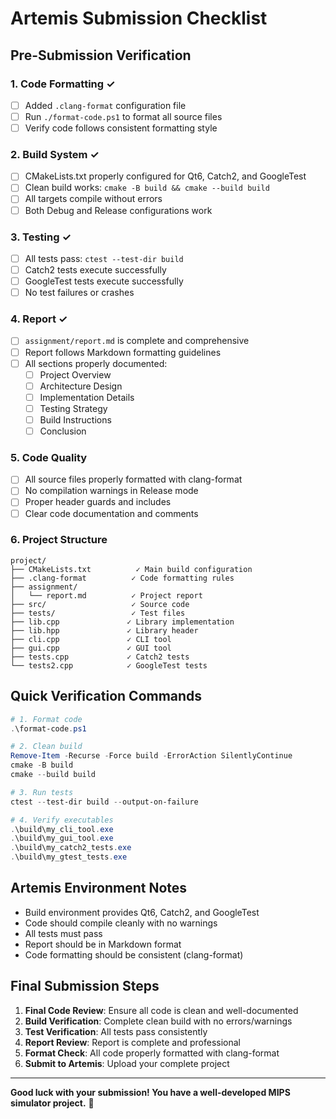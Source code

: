 # Artemis Submission Checklist

## Pre-Submission Verification

### 1. Code Formatting ✓
- [ ] Added `.clang-format` configuration file
- [ ] Run `./format-code.ps1` to format all source files
- [ ] Verify code follows consistent formatting style

### 2. Build System ✓
- [ ] CMakeLists.txt properly configured for Qt6, Catch2, and GoogleTest
- [ ] Clean build works: `cmake -B build && cmake --build build`
- [ ] All targets compile without errors
- [ ] Both Debug and Release configurations work

### 3. Testing ✓
- [ ] All tests pass: `ctest --test-dir build`
- [ ] Catch2 tests execute successfully
- [ ] GoogleTest tests execute successfully
- [ ] No test failures or crashes

### 4. Report ✓
- [ ] `assignment/report.md` is complete and comprehensive
- [ ] Report follows Markdown formatting guidelines
- [ ] All sections properly documented:
  - [ ] Project Overview
  - [ ] Architecture Design
  - [ ] Implementation Details
  - [ ] Testing Strategy
  - [ ] Build Instructions
  - [ ] Conclusion

### 5. Code Quality
- [ ] All source files properly formatted with clang-format
- [ ] No compilation warnings in Release mode
- [ ] Proper header guards and includes
- [ ] Clear code documentation and comments

### 6. Project Structure
```
project/
├── CMakeLists.txt          ✓ Main build configuration
├── .clang-format          ✓ Code formatting rules
├── assignment/
│   └── report.md          ✓ Project report
├── src/                   ✓ Source code
├── tests/                 ✓ Test files
├── lib.cpp               ✓ Library implementation
├── lib.hpp               ✓ Library header
├── cli.cpp               ✓ CLI tool
├── gui.cpp               ✓ GUI tool
├── tests.cpp             ✓ Catch2 tests
└── tests2.cpp            ✓ GoogleTest tests
```

## Quick Verification Commands

```powershell
# 1. Format code
.\format-code.ps1

# 2. Clean build
Remove-Item -Recurse -Force build -ErrorAction SilentlyContinue
cmake -B build
cmake --build build

# 3. Run tests
ctest --test-dir build --output-on-failure

# 4. Verify executables
.\build\my_cli_tool.exe
.\build\my_gui_tool.exe
.\build\my_catch2_tests.exe
.\build\my_gtest_tests.exe
```

## Artemis Environment Notes

- Build environment provides Qt6, Catch2, and GoogleTest
- Code should compile cleanly with no warnings
- All tests must pass
- Report should be in Markdown format
- Code formatting should be consistent (clang-format)

## Final Submission Steps

1. **Final Code Review**: Ensure all code is clean and well-documented
2. **Build Verification**: Complete clean build with no errors/warnings  
3. **Test Verification**: All tests pass consistently
4. **Report Review**: Report is complete and professional
5. **Format Check**: All code properly formatted with clang-format
6. **Submit to Artemis**: Upload your complete project

---

**Good luck with your submission! You have a well-developed MIPS simulator project.** 🚀
